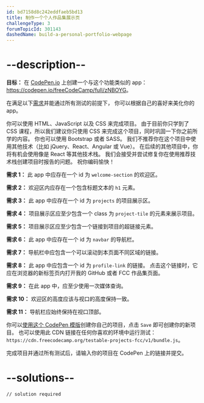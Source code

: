 ```yaml
---
id: bd7158d8c242eddfaeb5bd13
title: 制作一个个人作品集展示页
challengeType: 3
forumTopicId: 301143
dashedName: build-a-personal-portfolio-webpage
---
```


# --description--

**目标：** 在 [CodePen.io](https://codepen.io) 上创建一个与这个功能类似的 app：<https://codepen.io/freeCodeCamp/full/zNBOYG>。

在满足以下[需求](https://en.wikipedia.org/wiki/User_story)并能通过所有测试的前提下， 你可以根据自己的喜好来美化你的 app。

你可以使用 HTML、JavaScript 以及 CSS 来完成项目。 由于目前你只学到了 CSS 课程，所以我们建议你只使用 CSS 来完成这个项目，同时巩固一下你之前所学的内容。 你也可以使用 Bootstrap 或者 SASS。 我们不推荐你在这个项目中使用其他技术（比如 jQuery、React、Angular 或 Vue）。 在后续的其他项目中，你将有机会使用像是 React 等其他技术栈。 我们会接受并尝试修复你在使用推荐技术栈创建项目时报告的问题。 祝你编码愉快！

**需求 1：** 此 app 中应存在一个 id 为 `welcome-section` 的欢迎区。

**需求 2：** 欢迎区内应存在一个包含标题文本的 `h1` 元素。

**需求 3：** 此 app 中应存在一个 id 为 `projects` 的项目展示区。

**需求 4：** 项目展示区应至少包含一个 class 为 `project-tile` 的元素来展示项目。

**需求 5：** 项目展示区应至少包含一个链接到项目的超链接元素。

**需求 6：** 此 app 中应存在一个 id 为 `navbar` 的导航栏。

**需求 7：** 导航栏中应包含一个可以滚动到本页面不同区域的链接。

**需求 8：** 此 app 中应包含一个 id 为 `profile-link` 的链接。 点击这个链接时，它应在浏览器的新标签页内打开我的 GitHub 或者 FCC 作品集页面。

**需求 9：** 在此 app 中，应至少使用一次媒体查询。

**需求 10：** 欢迎区的高度应该与视口的高度保持一致。

**需求 11：** 导航栏应始终保持在视口顶部。

你可以<a href='https://codepen.io/pen?template=MJjpwO' target='_blank' rel='nofollow'>使用这个 CodePen 模版</a>创建你自己的项目，点击 `Save` 即可创建你的新项目。 也可以使用此 CDN 链接在任何你喜欢的环境中运行测试：`https://cdn.freecodecamp.org/testable-projects-fcc/v1/bundle.js`。

完成项目并通过所有测试后，请输入你的项目在 CodePen 上的链接并提交。

# --solutions--

```html
// solution required
```
